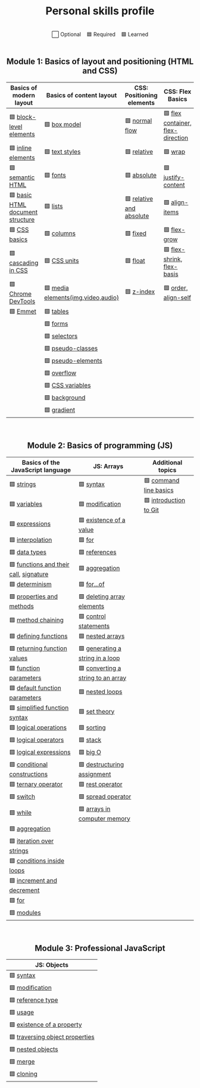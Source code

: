 [block-level elements]: https://ru.hexlet.io/courses/layout-designer-basics/lessons/block-model/theory_unit
[inline elements]: https://ru.hexlet.io/courses/layout-designer-basics/lessons/block-model/theory_unit
[semantic HTML]: https://ru.hexlet.io/courses/layout-designer-basics/lessons/semantic-html/theory_unit
[basic HTML document structure]: https://ru.hexlet.io/courses/layout-designer-basics/lessons/page-structure/theory_unit
[CSS basics]: https://ru.hexlet.io/courses/layout-designer-basics/lessons/css-intro/theory_unit
[cascading in CSS]: https://ru.hexlet.io/courses/layout-designer-basics/lessons/css-cascade/theory_unit
[Chrome DevTools]: https://ru.hexlet.io/courses/layout-designer-basics/lessons/devtools/theory_unit
[Emmet]: https://ru.hexlet.io/courses/layout-designer-basics/lessons/emmet/theory_unit

[box model]: https://ru.hexlet.io/courses/css-content/lessons/box-model/theory_unit
[text styles]: https://ru.hexlet.io/courses/css-content/lessons/text/theory_unit
[fonts]: https://ru.hexlet.io/courses/css-content/lessons/fonts/theory_unit
[lists]: https://ru.hexlet.io/courses/css-content/lessons/list/theory_unit
[columns]: https://ru.hexlet.io/courses/css-content/lessons/columns/theory_unit
[CSS Units]: https://ru.hexlet.io/courses/css-content/lessons/units/theory_unit
[media elements(img,video,audio)]: https://ru.hexlet.io/courses/css-content/lessons/media/theory_unit
[tables]: https://ru.hexlet.io/courses/css-content/lessons/table/theory_unit
[forms]: https://ru.hexlet.io/courses/css-content/lessons/forms/theory_unit
[selectors]: https://ru.hexlet.io/courses/css-content/lessons/selectors/theory_unit
[pseudo-classes]: https://ru.hexlet.io/courses/css-content/lessons/pseudoclasses/theory_unit
[pseudo-elements]: https://ru.hexlet.io/courses/css-content/lessons/pseudoelements/theory_unit
[overflow]: https://ru.hexlet.io/courses/css-content/lessons/overflow/theory_unit
[css variables]: https://ru.hexlet.io/courses/css-content/lessons/variables/theory_unit
[background]: https://ru.hexlet.io/courses/css-content/lessons/background/theory_unit
[gradient]: https://ru.hexlet.io/courses/css-content/lessons/gradient/theory_unit

[normal flow]: https://ru.hexlet.io/courses/css-positioning/lessons/flow/theory_unit
[relative]: https://ru.hexlet.io/courses/css-positioning/lessons/relative/theory_unit
[absolute]: https://ru.hexlet.io/courses/css-positioning/lessons/absolute/theory_unit
[relative and absolute]: https://ru.hexlet.io/courses/css-positioning/lessons/relative-and-absolute/theory_unit
[fixed]: https://ru.hexlet.io/courses/css-positioning/lessons/fixed/theory_unit
[float]: https://ru.hexlet.io/courses/css-positioning/lessons/float/theory_unit
[z-index]: https://ru.hexlet.io/courses/css-positioning/lessons/z-index/theory_unit

[flex container, flex-direction]: https://ru.hexlet.io/courses/css-flex/lessons/container/theory_unit
[wrap]: https://ru.hexlet.io/courses/css-flex/lessons/wrap/theory_unit
[justify-content]: https://ru.hexlet.io/courses/css-flex/lessons/justify-content/theory_unit
[align-items]: https://ru.hexlet.io/courses/css-flex/lessons/align-items/theory_unit
[flex-grow]: https://ru.hexlet.io/courses/css-flex/lessons/flex-grow/theory_unit
[flex-shrink, flex-basis]: https://ru.hexlet.io/courses/css-flex/lessons/items-flexible/theory_unit
[order, align-self]: https://ru.hexlet.io/courses/css-flex/lessons/items-position/theory_unit

[strings]: https://ru.hexlet.io/courses/js-basics/lessons/strings/theory_unit
[variables]: https://ru.hexlet.io/courses/js-basics/lessons/variables/theory_unit
[expressions]: https://ru.hexlet.io/courses/js-basics/lessons/variables-expression/theory_unit
[interpolation]: https://ru.hexlet.io/courses/js-basics/lessons/interpolation/theory_unit
[data types]: https://ru.hexlet.io/courses/js-basics/lessons/data-types/theory_unit
[functions and their call]: https://ru.hexlet.io/courses/js-basics/lessons/calling-functions/theory_unit
[signature]: https://ru.hexlet.io/courses/js-basics/lessons/signature/theory_unit
[determinism]: https://ru.hexlet.io/courses/js-basics/lessons/deterministic/theory_unit
[properties and methods]: https://ru.hexlet.io/courses/js-basics/lessons/properties-methods/theory_unit
[method chaining]: https://ru.hexlet.io/courses/js-basics/lessons/methods-chain/theory_unit
[defining functions]: https://ru.hexlet.io/courses/js-basics/lessons/functions-define/theory_unit
[returning function values]: https://ru.hexlet.io/courses/js-basics/lessons/functions-return/theory_unit
[function parameters]: https://ru.hexlet.io/courses/js-basics/lessons/functions-parameters/theory_unit
[default function parameters]: https://ru.hexlet.io/courses/js-basics/lessons/functions-default-parameters/theory_unit
[simplified function syntax]: https://ru.hexlet.io/courses/js-basics/lessons/functions-short-syntax/theory_unit
[logical operations]: https://ru.hexlet.io/courses/js-basics/lessons/logical-operations/theory_unit
[logical operators]: https://ru.hexlet.io/courses/js-basics/lessons/logical-operators/theory_unit
[logical expressions]: https://ru.hexlet.io/courses/js-basics/lessons/logical-expressions/theory_unit
[conditional constructions]: https://ru.hexlet.io/courses/js-basics/lessons/conditionals/theory_unit
[ternary operator]: https://ru.hexlet.io/courses/js-basics/lessons/ternary-operator/theory_unit
[switch]: https://ru.hexlet.io/courses/js-basics/lessons/switch/theory_unit
[while]: https://ru.hexlet.io/courses/js-basics/lessons/while/theory_unit
[aggregation]: https://ru.hexlet.io/courses/js-basics/lessons/aggregation/theory_unit
[iteration over strings]: https://ru.hexlet.io/courses/js-basics/lessons/iteration-over-strings/theory_unit
[conditions inside loops]: https://ru.hexlet.io/courses/js-basics/lessons/conditions-inside-loops/theory_unit
[increment and decrement]: https://ru.hexlet.io/courses/js-basics/lessons/mutators/theory_unit
[for]: https://ru.hexlet.io/courses/js-basics/lessons/for/theory_unit
[modules]: https://ru.hexlet.io/courses/js-basics/lessons/modules/theory_unit

[syntax]: https://ru.hexlet.io/courses/js-arrays/lessons/syntax/theory_unit
[modification]: https://ru.hexlet.io/courses/js-arrays/lessons/modification/theory_unit
[existence of a value]: https://ru.hexlet.io/courses/js-arrays/lessons/isset/theory_unit
[for]: https://ru.hexlet.io/courses/js-arrays/lessons/for/theory_unit
[references]: https://ru.hexlet.io/courses/js-arrays/lessons/references/theory_unit
[aggregation]: https://ru.hexlet.io/courses/js-arrays/lessons/aggregation/theory_unit
[for...of]: https://ru.hexlet.io/courses/js-arrays/lessons/for-of/theory_unit
[deleting array elements]: https://ru.hexlet.io/courses/js-arrays/lessons/removing/theory_unit
[control statements]: https://ru.hexlet.io/courses/js-arrays/lessons/control-statements/theory_unit
[nested arrays]: https://ru.hexlet.io/courses/js-arrays/lessons/nested-arrays/theory_unit
[generating a string in a loop]: https://ru.hexlet.io/courses/js-arrays/lessons/build-strings/theory_unit
[converting a string to an array]: https://ru.hexlet.io/courses/js-arrays/lessons/strings/theory_unit
[nested loops]: https://ru.hexlet.io/courses/js-arrays/lessons/nested-loops/theory_unit
[set theory]: https://ru.hexlet.io/courses/js-arrays/lessons/set-theory/theory_unit
[sorting]: https://ru.hexlet.io/courses/js-arrays/lessons/sorting/theory_unit
[stack]: https://ru.hexlet.io/courses/js-arrays/lessons/stack/theory_unit
[big O]: https://ru.hexlet.io/courses/js-arrays/lessons/big-o/theory_unit
[destructuring assignment]: https://ru.hexlet.io/courses/js-arrays/lessons/destructuring/theory_unit
[rest operator]: https://ru.hexlet.io/courses/js-arrays/lessons/rest-operator/theory_unit
[spread operator]: https://ru.hexlet.io/courses/js-arrays/lessons/spread-operator/theory_unit
[arrays in computer memory]: https://ru.hexlet.io/courses/js-arrays/lessons/implementation/theory_unit

[command line basics]: https://ru.hexlet.io/courses/cli-basics
[introduction to Git]: https://ru.hexlet.io/courses/intro_to_git

[syntax]: https://ru.hexlet.io/courses/js-objects/lessons/syntax/theory_unit
[modification]: https://ru.hexlet.io/courses/js-objects/lessons/modifications/theory_unit
[reference type]: https://ru.hexlet.io/courses/js-objects/lessons/references/theory_unit
[usage]: https://ru.hexlet.io/courses/js-objects/lessons/using/theory_unit
[existence of a property]: https://ru.hexlet.io/courses/js-objects/lessons/property-existence/theory_unit
[traversing object properties]: https://ru.hexlet.io/courses/js-objects/lessons/for-of/theory_unit
[nested objects]: https://ru.hexlet.io/courses/js-objects/lessons/nested-objects/theory_unit
[merge]: https://ru.hexlet.io/courses/js-objects/lessons/merging/theory_unit
[cloning]: https://ru.hexlet.io/courses/js-objects/lessons/cloning/theory_unit

<h1 align="center">
  Personal skills profile
</h1>

<br>

<div align="center">
  ⬜ Optional &nbsp;&nbsp; 🟦 Required &nbsp;&nbsp; 🟩 Learned
</div>

<br>

<h2 align="center">
  Module 1: Basics of layout and positioning (HTML and CSS)
</h2>

| Basics of modern layout| Basics of content layout  | CSS: Positioning elements|CSS: Flex Basics        |
|------------------------|---------------------------|-------------------------|-------------------------|
| 🟩 [block-level elements]| 🟩 [box model]          | 🟩 [normal flow]        | 🟩 [flex container, flex-direction]|
| 🟩 [inline elements]     | 🟩 [text styles]        | 🟩 [relative]           | 🟩 [wrap]               |
| 🟩 [semantic HTML]       | 🟩 [fonts]              | 🟩 [absolute]           | 🟩 [justify-content]    |
| 🟩 [basic HTML document structure]| 🟩 [lists]     | 🟩 [relative and absolute]| 🟩 [align-items]      |
| 🟩 [CSS basics]          | 🟩 [columns]            | 🟩 [fixed]              | 🟩 [flex-grow]          |
| 🟩 [cascading in CSS]    | 🟩 [CSS units]          | 🟩 [float]              | 🟩 [flex-shrink, flex-basis]|
| 🟩 [Chrome DevTools]     | 🟩 [media elements(img,video,audio)]| 🟩 [z-index]| 🟩 [order, align-self]  | 
| 🟩 [Emmet]               | 🟩 [tables]             |
|                          | 🟩 [forms]              |
|                          | 🟩 [selectors]          |
|                          | 🟩 [pseudo-classes]     |
|                          | 🟩 [pseudo-elements]    |
|                          | 🟩 [overflow]           |
|                          | 🟩 [CSS variables]      |
|                          | 🟩 [background]         |
|                          | 🟩 [gradient]           |

<br>

<h2 align="center">
  Module 2: Basics of programming (JS)
</h2>

| Basics of the JavaScript language|JS: Arrays          |Additional topics      |
|--------------------------------|----------------------|-----------------------|
| 🟩 [strings]                   | 🟩 [syntax]          | 🟩 [command line basics]|
| 🟩 [variables]                 | 🟩 [modification]| 🟩 [introduction to Git]    | 
| 🟩 [expressions]               | 🟩 [existence of a value]| 
| 🟩 [interpolation]             | 🟩 [for]                 | 
| 🟩 [data types]                | 🟩 [references]          | 
| 🟩 [functions and their call], [signature]| 🟩 [aggregation]|
| 🟩 [determinism]               | 🟩 [for...of]|
| 🟩 [properties and methods]    | 🟩 [deleting array elements]| 
| 🟩 [method chaining]           | 🟩 [control statements]|
| 🟩 [defining functions]        | 🟩 [nested arrays]|
| 🟩 [returning function values] | 🟩 [generating a string in a loop]|
| 🟩 [function parameters]       | 🟩 [converting a string to an array]|
| 🟩 [default function parameters]| 🟩 [nested loops]|
| 🟩 [simplified function syntax]| 🟩 [set theory]|
| 🟩 [logical operations]        | 🟩 [sorting]|
| 🟩 [logical operators]         | 🟩 [stack]|
| 🟩 [logical expressions]       | 🟩 [big O]|
| 🟩 [conditional constructions] | 🟩 [destructuring assignment]|
| 🟩 [ternary operator]          | 🟩 [rest operator]|
| 🟩 [switch]                    | 🟩 [spread operator]|
| 🟩 [while]                     | 🟩 [arrays in computer memory]|
| 🟩 [aggregation]               |
| 🟩 [iteration over strings]    |
| 🟩 [conditions inside loops]   |
| 🟩 [increment and decrement]   |
| 🟩 [for]                       |
| 🟩 [modules]                   |

<br>

<h2 align="center">
  Module 3: Professional JavaScript
</h2>

|JS: Objects              |
|-------------------------|
| 🟩 [syntax]             |
| 🟩 [modification]       |
| 🟩 [reference type]     |
| 🟩 [usage]              |
| 🟩 [existence of a property]|
| 🟩 [traversing object properties]|
| 🟩 [nested objects]     |
| 🟩 [merge]              |
| 🟩 [cloning]            |
